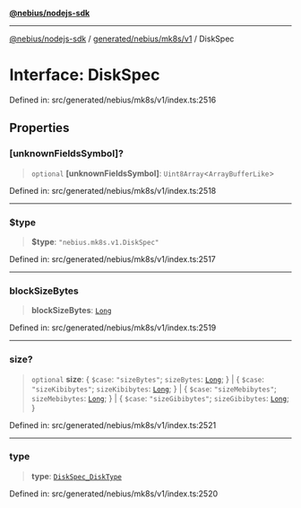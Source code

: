 [**@nebius/nodejs-sdk**](../../../../../README.md)

***

[@nebius/nodejs-sdk](../../../../../README.md) / [generated/nebius/mk8s/v1](../README.md) / DiskSpec

# Interface: DiskSpec

Defined in: src/generated/nebius/mk8s/v1/index.ts:2516

## Properties

### \[unknownFieldsSymbol\]?

> `optional` **\[unknownFieldsSymbol\]**: `Uint8Array`\<`ArrayBufferLike`\>

Defined in: src/generated/nebius/mk8s/v1/index.ts:2518

***

### $type

> **$type**: `"nebius.mk8s.v1.DiskSpec"`

Defined in: src/generated/nebius/mk8s/v1/index.ts:2517

***

### blockSizeBytes

> **blockSizeBytes**: [`Long`](../../../../../runtime/protos/core/classes/Long.md)

Defined in: src/generated/nebius/mk8s/v1/index.ts:2519

***

### size?

> `optional` **size**: \{ `$case`: `"sizeBytes"`; `sizeBytes`: [`Long`](../../../../../runtime/protos/core/classes/Long.md); \} \| \{ `$case`: `"sizeKibibytes"`; `sizeKibibytes`: [`Long`](../../../../../runtime/protos/core/classes/Long.md); \} \| \{ `$case`: `"sizeMebibytes"`; `sizeMebibytes`: [`Long`](../../../../../runtime/protos/core/classes/Long.md); \} \| \{ `$case`: `"sizeGibibytes"`; `sizeGibibytes`: [`Long`](../../../../../runtime/protos/core/classes/Long.md); \}

Defined in: src/generated/nebius/mk8s/v1/index.ts:2521

***

### type

> **type**: [`DiskSpec_DiskType`](../type-aliases/DiskSpec_DiskType.md)

Defined in: src/generated/nebius/mk8s/v1/index.ts:2520

